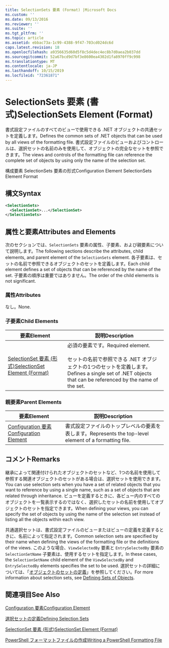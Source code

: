 ```yaml
---
title: SelectionSets 要素 (Format) |Microsoft Docs
ms.custom: ''
ms.date: 09/13/2016
ms.reviewer: ''
ms.suite: ''
ms.tgt_pltfrm: ''
ms.topic: article
ms.assetid: ebbac73a-1c99-4388-9f47-703cd024dc6d
caps.latest.revision: 18
ms.openlocfilehash: a9356635d60d5f8c5d4dec4ec8b7d0aea2b037dd
ms.sourcegitcommit: 52a67bcd9d7bf3e8600ea4302d1fa8970ff9c998
ms.translationtype: MT
ms.contentlocale: ja-JP
ms.lasthandoff: 10/15/2019
ms.locfileid: "72361871"
---
```

# <a name="selectionsets-element-format"></a><span data-ttu-id="b34b0-102">SelectionSets 要素 (書式)</span><span class="sxs-lookup"><span data-stu-id="b34b0-102">SelectionSets Element (Format)</span></span>

<span data-ttu-id="b34b0-103">書式設定ファイルのすべてのビューで使用できる .NET オブジェクトの共通セットを定義します。</span><span class="sxs-lookup"><span data-stu-id="b34b0-103">Defines the common sets of .NET objects that can be used by all views of the formatting file.</span></span> <span data-ttu-id="b34b0-104">書式設定ファイルのビューおよびコントロールは、選択セットの名前のみを使用して、オブジェクトの完全なセットを参照できます。</span><span class="sxs-lookup"><span data-stu-id="b34b0-104">The views and controls of the formatting file can reference the complete set of objects by using only the name of the selection set.</span></span>

<span data-ttu-id="b34b0-105">構成要素 SelectionSets 要素の形式</span><span class="sxs-lookup"><span data-stu-id="b34b0-105">Configuration Element SelectionSets Element Format</span></span>

## <a name="syntax"></a><span data-ttu-id="b34b0-106">構文</span><span class="sxs-lookup"><span data-stu-id="b34b0-106">Syntax</span></span>

```xml
<SelectionSets>
  <SelectionSet>...</SelectionSet>
</SelectionSets>
```

## <a name="attributes-and-elements"></a><span data-ttu-id="b34b0-107">属性と要素</span><span class="sxs-lookup"><span data-stu-id="b34b0-107">Attributes and Elements</span></span>

<span data-ttu-id="b34b0-108">次のセクションでは、`SelectionSets` 要素の属性、子要素、および親要素について説明します。</span><span class="sxs-lookup"><span data-stu-id="b34b0-108">The following sections describe the attributes, child elements, and parent element of the `SelectionSets` element.</span></span> <span data-ttu-id="b34b0-109">各子要素は、セットの名前で参照できるオブジェクトのセットを定義します。</span><span class="sxs-lookup"><span data-stu-id="b34b0-109">Each child element defines a set of objects that can be referenced by the name of the set.</span></span> <span data-ttu-id="b34b0-110">子要素の順序は重要ではありません。</span><span class="sxs-lookup"><span data-stu-id="b34b0-110">The order of the child elements is not significant.</span></span>

### <a name="attributes"></a><span data-ttu-id="b34b0-111">属性</span><span class="sxs-lookup"><span data-stu-id="b34b0-111">Attributes</span></span>

<span data-ttu-id="b34b0-112">なし。</span><span class="sxs-lookup"><span data-stu-id="b34b0-112">None.</span></span>

### <a name="child-elements"></a><span data-ttu-id="b34b0-113">子要素</span><span class="sxs-lookup"><span data-stu-id="b34b0-113">Child Elements</span></span>

|<span data-ttu-id="b34b0-114">要素</span><span class="sxs-lookup"><span data-stu-id="b34b0-114">Element</span></span>|<span data-ttu-id="b34b0-115">説明</span><span class="sxs-lookup"><span data-stu-id="b34b0-115">Description</span></span>|
|-------------|-----------------|
|[<span data-ttu-id="b34b0-116">SelectionSet 要素 (形式)</span><span class="sxs-lookup"><span data-stu-id="b34b0-116">SelectionSet Element (Format)</span></span>](./selectionset-element-format.md)|<span data-ttu-id="b34b0-117">必須の要素です。</span><span class="sxs-lookup"><span data-stu-id="b34b0-117">Required element.</span></span><br /><br /> <span data-ttu-id="b34b0-118">セットの名前で参照できる .NET オブジェクトの1つのセットを定義します。</span><span class="sxs-lookup"><span data-stu-id="b34b0-118">Defines a single set of .NET objects that can be referenced by the name of the set.</span></span>|

### <a name="parent-elements"></a><span data-ttu-id="b34b0-119">親要素</span><span class="sxs-lookup"><span data-stu-id="b34b0-119">Parent Elements</span></span>

|<span data-ttu-id="b34b0-120">要素</span><span class="sxs-lookup"><span data-stu-id="b34b0-120">Element</span></span>|<span data-ttu-id="b34b0-121">説明</span><span class="sxs-lookup"><span data-stu-id="b34b0-121">Description</span></span>|
|-------------|-----------------|
|[<span data-ttu-id="b34b0-122">Configuration 要素</span><span class="sxs-lookup"><span data-stu-id="b34b0-122">Configuration Element</span></span>](./configuration-element-format.md)|<span data-ttu-id="b34b0-123">書式設定ファイルのトップレベルの要素を表します。</span><span class="sxs-lookup"><span data-stu-id="b34b0-123">Represents the top-level element of a formatting file.</span></span>|

## <a name="remarks"></a><span data-ttu-id="b34b0-124">コメント</span><span class="sxs-lookup"><span data-stu-id="b34b0-124">Remarks</span></span>

<span data-ttu-id="b34b0-125">継承によって関連付けられたオブジェクトのセットなど、1つの名前を使用して参照する関連オブジェクトのセットがある場合は、選択セットを使用できます。</span><span class="sxs-lookup"><span data-stu-id="b34b0-125">You can use selection sets when you have a set of related objects that you want to reference by using a single name, such as a set of objects that are related through inheritance.</span></span> <span data-ttu-id="b34b0-126">ビューを定義するときに、各ビュー内のすべてのオブジェクトを一覧表示するのではなく、選択したセットの名前を使用してオブジェクトのセットを指定できます。</span><span class="sxs-lookup"><span data-stu-id="b34b0-126">When defining your views, you can specify the set of objects by using the name of the selection set instead of listing all the objects within each view.</span></span>

<span data-ttu-id="b34b0-127">共通選択セットは、書式設定ファイルのビューまたはビューの定義を定義するときに、名前によって指定されます。</span><span class="sxs-lookup"><span data-stu-id="b34b0-127">Common selection sets are specified by their name when defining the views of the formatting file or the definitions of the views.</span></span> <span data-ttu-id="b34b0-128">このような場合、`ViewSelectedBy` 要素と `EntrySelectedBy` 要素の `SelectionSetName` 子要素は、使用するセットを指定します。</span><span class="sxs-lookup"><span data-stu-id="b34b0-128">In these cases, the `SelectionSetName` child element of the `ViewSelectedBy` and `EntrySelectedBy` elements specifies the set to be used.</span></span> <span data-ttu-id="b34b0-129">選択セットの詳細については、「[オブジェクトのセットの定義](./defining-selection-sets.md)」を参照してください。</span><span class="sxs-lookup"><span data-stu-id="b34b0-129">For more information about selection sets, see [Defining Sets of Objects](./defining-selection-sets.md).</span></span>

## <a name="see-also"></a><span data-ttu-id="b34b0-130">関連項目</span><span class="sxs-lookup"><span data-stu-id="b34b0-130">See Also</span></span>

[<span data-ttu-id="b34b0-131">Configuration 要素</span><span class="sxs-lookup"><span data-stu-id="b34b0-131">Configuration Element</span></span>](./configuration-element-format.md)

[<span data-ttu-id="b34b0-132">選択セットの定義</span><span class="sxs-lookup"><span data-stu-id="b34b0-132">Defining Selection Sets</span></span>](./defining-selection-sets.md)

[<span data-ttu-id="b34b0-133">SelectionSet 要素 (形式)</span><span class="sxs-lookup"><span data-stu-id="b34b0-133">SelectionSet Element (Format)</span></span>](./selectionset-element-format.md)

[<span data-ttu-id="b34b0-134">PowerShell フォーマットファイルの作成</span><span class="sxs-lookup"><span data-stu-id="b34b0-134">Writing a PowerShell Formatting File</span></span>](./writing-a-powershell-formatting-file.md)
